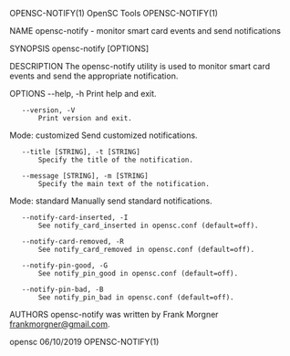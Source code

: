 OPENSC-NOTIFY(1)                             OpenSC Tools                            OPENSC-NOTIFY(1)

NAME
       opensc-notify - monitor smart card events and send notifications

SYNOPSIS
       opensc-notify [OPTIONS]

DESCRIPTION
       The opensc-notify utility is used to monitor smart card events and send the appropriate
       notification.

OPTIONS
       --help, -h
           Print help and exit.

       --version, -V
           Print version and exit.

   Mode: customized
       Send customized notifications.

       --title [STRING], -t [STRING]
           Specify the title of the notification.

       --message [STRING], -m [STRING]
           Specify the main text of the notification.

   Mode: standard
       Manually send standard notifications.

       --notify-card-inserted, -I
           See notify_card_inserted in opensc.conf (default=off).

       --notify-card-removed, -R
           See notify_card_removed in opensc.conf (default=off).

       --notify-pin-good, -G
           See notify_pin_good in opensc.conf (default=off).

       --notify-pin-bad, -B
           See notify_pin_bad in opensc.conf (default=off).

AUTHORS
       opensc-notify was written by Frank Morgner <frankmorgner@gmail.com>.

opensc                                        06/10/2019                             OPENSC-NOTIFY(1)
